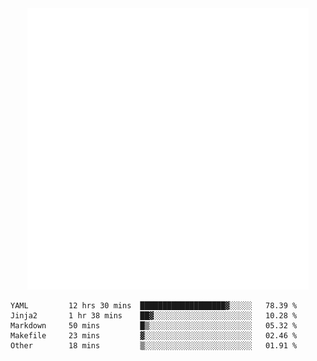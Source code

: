 <div align="center">
    <a href="https://konst.fish">
        <img src="https://raw.githubusercontent.com/konstfish/konstfish/master/fish.svg" alt="Logo" width="450"/>
    </a>
</div>

<!--START_SECTION:waka-->

```text
YAML         12 hrs 30 mins  ███████████████████▓░░░░░   78.39 %
Jinja2       1 hr 38 mins    ██▓░░░░░░░░░░░░░░░░░░░░░░   10.28 %
Markdown     50 mins         █▒░░░░░░░░░░░░░░░░░░░░░░░   05.32 %
Makefile     23 mins         ▓░░░░░░░░░░░░░░░░░░░░░░░░   02.46 %
Other        18 mins         ▒░░░░░░░░░░░░░░░░░░░░░░░░   01.91 %
```

<!--END_SECTION:waka-->
